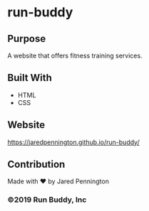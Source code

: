 # run-buddy

## Purpose
A website that offers fitness training services.

## Built With
* HTML
* CSS

## Website
https://jaredpennington.github.io/run-buddy/

## Contribution 
Made with ❤️ by Jared Pennington

### ©️2019 Run Buddy, Inc
